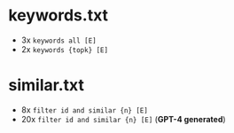 # keywords.txt
* 3x `keywords all [E]`
* 2x `keywords {topk} [E]`

# similar.txt
* 8x `filter id and similar {n} [E]`
* 20x `filter id and similar {n} [E]` (**GPT-4 generated**)
